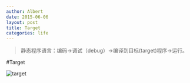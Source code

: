 ```yaml
---
author: Albert
date: 2015-06-06
layout: post
title: Target
categories: life
---
```


> 静态程序语言：编码->调试（debug）->编译到目标(target)程序->运行。

#Target

![target](http://7xidkg.com1.z0.glb.clouddn.com/target.jpg)



